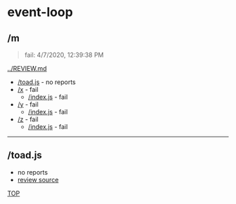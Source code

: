 # event-loop 

## /m

> fail: 4/7/2020, 12:39:38 PM 

[../REVIEW.md](../REVIEW.md)

* [/toad.js](#toadjs) - no reports
* [/x](./x/REVIEW.md) - fail
  * [/index.js](./x/REVIEW.md#indexjs) - fail
* [/y](./y/REVIEW.md) - fail
  * [/index.js](./y/REVIEW.md#indexjs) - fail
* [/z](./z/REVIEW.md) - fail
  * [/index.js](./z/REVIEW.md#indexjs) - fail

---

## /toad.js

* no reports
* [review source](./toad.js)

[TOP](#event-loop)

